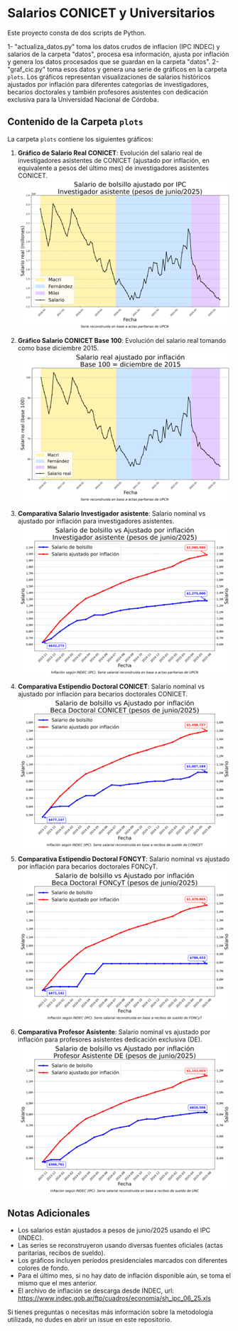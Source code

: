 # Salarios CONICET y Universitarios

Este proyecto consta de dos scripts de Python.

1- "actualiza_datos.py" toma los datos crudos de inflacion (IPC INDEC) y salarios de la carpeta "datos", procesa esa información, ajusta por inflación y genera los datos procesados que se guardan en la carpeta "datos".
2- "graf_cic.py" toma esos datos y genera una serie de gráficos en la carpeta `plots`. Los gráficos representan visualizaciones de salarios históricos ajustados por inflación para diferentes categorías de investigadores, becarios doctorales y también profesores asistentes con dedicación exclusiva para la Universidad Nacional de Córdoba.

## Contenido de la Carpeta `plots`

La carpeta `plots` contiene los siguientes gráficos:

1. **Gráfico de Salario Real CONICET**: Evolución del salario real de investigadores asistentes de CONICET (ajustado por inflación, en equivalente a pesos del último mes) de investigadores asistentes CONICET. 
![Salario Real CONICET](./plots/grafico_salarios_CIC.png)

2. **Gráfico Salario CONICET Base 100**: Evolución del salario real tomando como base diciembre 2015. 
![Salario Base 100](./plots/grafico_indice_base_100.png)

3. **Comparativa Salario Investigador asistente**: Salario nominal vs ajustado por inflación para investigadores asistentes. 
![Comparativa Investigadores CONICET](./plots/grafico_nominal_vs_ajustado_cic.png)

4. **Comparativa Estipendio Doctoral CONICET**: Salario nominal vs ajustado por inflación para becarios doctorales CONICET. 
![Comparativa Beca Doctoral CONICET](./plots/grafico_nominal_vs_ajustado_conicet.png)

4. **Comparativa Estipendio Doctoral FONCYT**: Salario nominal vs ajustado por inflación para becarios doctorales FONCyT.
![Comparativa Beca Doctoral FONCyT](./plots/grafico_nominal_vs_ajustado_foncyt.png)

6. **Comparativa Profesor Asistente**: Salario nominal vs ajustado por inflación para profesores asistentes dedicación exclusiva (DE). ![Comparativa Profesor Asistente](./plots/grafico_nominal_vs_ajustado_profasis.png)


## Notas Adicionales

- Los salarios están ajustados a pesos de junio/2025 usando el IPC (INDEC).
- Las series se reconstruyeron usando diversas fuentes oficiales (actas paritarias, recibos de sueldo).
- Los gráficos incluyen períodos presidenciales marcados con diferentes colores de fondo.
- Para el último mes, si no hay dato de inflación disponible aún, se toma el mismo que el mes anterior.
- El archivo de inflación se descarga desde INDEC, url: https://www.indec.gob.ar/ftp/cuadros/economia/sh_ipc_06_25.xls

Si tienes preguntas o necesitas más información sobre la metodología utilizada, no dudes en abrir un issue en este repositorio.